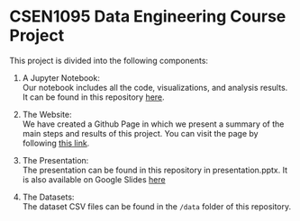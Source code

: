 # CSEN1095 Data Engineering Course Project

This project is divided into the following components:

1. A Jupyter Notebook:
<br> Our notebook includes all the code, visualizations, and analysis results. It can be found in this repository [here](https://github.com/Logician724/play-store-analysis/blob/master/notebook.ipynb).

2. The Website:
<br> We have created a Github Page in which we present a summary of the main steps and results of this project. You can visit the page by following [this link](https://logician724.github.io/play-store-analysis/).

3. The Presentation:
<br> The presentation can be found in this repository in presentation.pptx. It is also available on Google Slides [here](https://docs.google.com/presentation/d/1UUgBvERD0IenHIrb84NSvPeL2J5ODTxY0Zd1lI6_W8w/edit?usp=sharing)

4. The Datasets:
<br> The dataset CSV files can be found in the `/data` folder of this repository.
